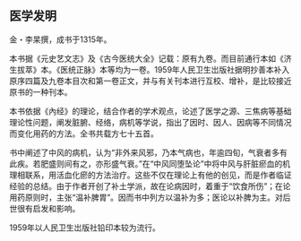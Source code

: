 ## 医学发明

金・李杲撰，成书于1315年。

本书据《元史艺文志》及《古今医统大全》记载：原有九卷。而目前通行本如《济生拔萃》本。《医统正脉》本等均为一卷。1959年人民卫生岀版社据明抄善本补入原序四篇及九卷本目次和第一卷正文，并与有关刊本进行互校、增补，是比较接近原书的一种刊本。

本书依据《內经》的理论，结合作者的学术观点，论述了医学之源、三焦病等基础理论性问题，阐发脏腑、经络，病机等学说，指出了因时、因人、因病等不同情况而变化用药的方法。全书共载方七十五首。

书中阐述了中风的病机，认为“非外来风邪，乃本气病也，年逾四旬，气衰者多有此疾。若肥盛则间有之，亦形盛气衰。”在“中风同堕坠论”中将中风与肝脏瘀血的机理相联系，用活血化瘀的方法治疗。这些不仅在理论上有他的创见，而是作者临证经验的总结。由于作者开创了补土学派，故在论病因时，着重于“饮食所伤”；在论用药原则时，主张“温补脾胃”。因而书中列方以温补为多；医论以补脾为主。对后世很有启发和影响。

1959年以人民卫生岀版社铅印本较为流行。
